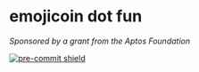 # emojicoin dot fun

<!-- markdownlint-disable MD036 -->

*Sponsored by a grant from the Aptos Foundation*

<!-- markdownlint-enable MD036 -->

[![pre-commit shield]][pre-commit repo]

[pre-commit repo]: https://github.com/pre-commit/pre-commit
[pre-commit shield]: https://img.shields.io/badge/pre--commit-enabled-brightgreen?logo=pre-commit

